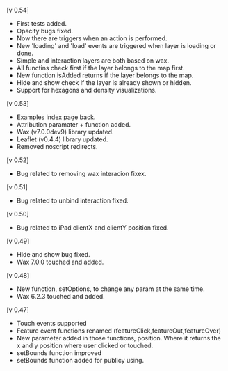 [v 0.54]
- First tests added.
- Opacity bugs fixed.
- Now there are triggers when an action is performed.
- New 'loading' and 'load' events are triggered when layer is loading or done.
- Simple and interaction layers are both based on wax.
- All functins check first if the layer belongs to the map first.
- New function isAdded returns if the layer belongs to the map.
- Hide and show check if the layer is already shown or hidden.
- Support for hexagons and density visualizations.

[v 0.53]
- Examples index page back.
- Attribution paramater + function added.
- Wax (v7.0.0dev9) library updated.
- Leaflet (v0.4.4) library updated.
- Removed noscript redirects.

[v 0.52]
- Bug related to removing wax interacion fixex.

[v 0.51]
- Bug related to unbind interaction fixed.

[v 0.50]
- Bug related to iPad clientX and clientY position fixed.

[v 0.49]
- Hide and show bug fixed.
- Wax 7.0.0 touched and added.

[v 0.48]
- New function, setOptions, to change any param at the same time.
- Wax 6.2.3 touched and added.

[v 0.47]
- Touch events supported
- Feature event functions renamed (featureClick,featureOut,featureOver)
- New parameter added in those functions, position. Where it returns the x and y position where user clicked or touched.
- setBounds function improved
- setBounds function added for publicy using.